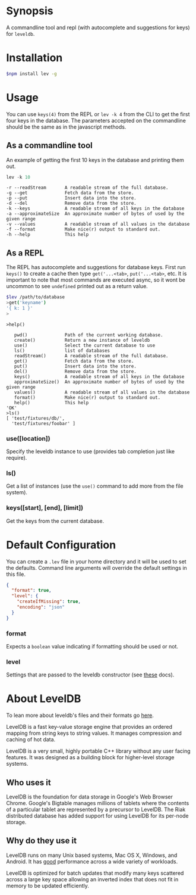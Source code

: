 # Synopsis
A commandline tool and repl (with autocomplete and suggestions for keys) for `leveldb`.

# Installation
```bash
$npm install lev -g
```

# Usage
You can use `keys(4)` from the REPL or `lev -k 4` from the CLI to get the first 
four keys in the database. The parameters accepted on the commandline should be 
the same as in the javascript methods.

## As a commandline tool

An example of getting the first 10 keys in the database and printing them out.
```js
lev -k 10
```

```
-r --readStream       A readable stream of the full database.
-g --get              Fetch data from the store.
-p --put              Insert data into the store.
-d --del              Remove data from the store.
-k --keys             A readable stream of all keys in the database
-a --approximateSize  An approximate number of bytes of used by the given range
-v --values           A readable stream of all values in the database
-f --format           Make nice(r) output to standard out.
-h --help             This help
```

## As a REPL
The REPL has autocomplete and suggestions for database keys. First run `keys()` 
to create a cache then type `get('...<tab>`, `put('...<tab>`, 
etc. It is important to note that most commands are executed async, so it wont 
be uncommon to see `undefined` printed out as a return value.

```bash
$lev /path/to/database
>get('keyname')
'{ k: 1 }'
>
```

```
>help()

   pwd()              Path of the current working database.
   create()           Return a new instance of leveldb
   use()              Select the current database to use
   ls()               list of databases
   readStream()       A readable stream of the full database.
   get()              Fetch data from the store.
   put()              Insert data into the store.
   del()              Remove data from the store.
   keys()             A readable stream of all keys in the database
   approximateSize()  An approximate number of bytes of used by the given range
   values()           A readable stream of all values in the database
   format()           Make nice(r) output to standard out.
   help()             This help
'OK'
>ls()
[ 'test/fixtures/db/',
  'test/fixtures/foobar' ]
```

### use([location])
Specify the leveldb instance to use (provides tab completion just like require).

### ls()
Get a list of instances (use the `use()` command to add more from the file system).

### keys([start], [end], [limit])
Get the keys from the current database.


# Default Configuration
You can create a `.lev` file in your home directory and it will be used to set the 
defaults. Command line arguments will override the default settings in this file.

```json
{
  "format": true,
  "level": {
    "createIfMissing": true,
    "encoding": "json"
  }
}

```

### format 
Expects a `boolean` value indicating if formatting should be used or not.

### level
Settings that are passed to the leveldb constructor (see [these][0] docs).

# About LevelDB
To lean more about leveldb's files and their formats go [here][2].

LevelDB is a fast key-value storage engine that provides an ordered mapping 
from string keys to string values. It manages compression and caching of hot
data.

LevelDB is a very small, highly portable C++ library without any user facing 
features. It was designed as a building block for higher-level storage systems.

## Who uses it 
LevelDB is the foundation for data storage in Google's Web Browser Chrome. 
Google's Bigtable manages millions of tablets where the contents of a particular 
tablet are represented by a precursor to LevelDB. The Riak distributed database 
has added support for using LevelDB for its per-node storage.

## Why do they use it
LevelDB runs on many Unix based systems, Mac OS X, Windows, and Android. It has 
[good][1] performance across a wide variety of workloads.

LevelDB is optimized for batch updates that modify many keys scattered across a 
large key space allowing an inverted index that does not fit in memory to be 
updated efficiently.

[0]:https://github.com/rvagg/node-levelup
[1]:http://leveldb.googlecode.com/svn/trunk/doc/benchmark.html
[2]:http://leveldb.googlecode.com/svn/trunk/doc/impl.html

